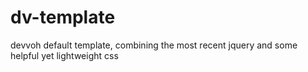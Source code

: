 dv-template
===========

devvoh default template, combining the most recent jquery and some helpful yet lightweight css
